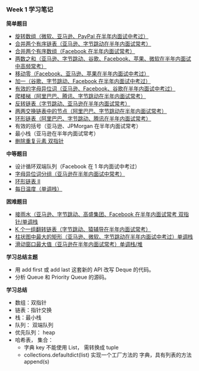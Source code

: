 ### Week 1 学习笔记

**简单题目**

- [旋转数组（微软、亚马逊、PayPal 在半年内面试中考过）](rotate.py)
- [合并两个有序链表（亚马逊、字节跳动在半年内面试常考）](merge.py)
- [合并两个有序数组（Facebook 在半年内面试常考）](mergeTwoLists.py)
- [两数之和（亚马逊、字节跳动、谷歌、Facebook、苹果、微软在半年内面试中高频常考）](twoSum.py.py)
- [移动零（Facebook、亚马逊、苹果在半年内面试中考过）](moveZeroes.py)
- [加一（谷歌、字节跳动、Facebook 在半年内面试中考过）](plusOne.py)
- [有效的字母异位词（亚马逊、Facebook、谷歌在半年内面试中考过）](isAnagram.py)
- [爬楼梯（阿里巴巴、腾讯、字节跳动在半年内面试常考）](ClimbingStairs.py)
- [反转链表（字节跳动、亚马逊在半年内面试常考）](reverseList.py)
- [两两交换链表中的节点（阿里巴巴、字节跳动在半年内面试常考）](swapPairs.py)
- [环形链表（阿里巴巴、字节跳动、腾讯在半年内面试常考）](hasCycle.py)
- 有效的括号（亚马逊、JPMorgan 在半年内面试常考）
- 最小栈（亚马逊在半年内面试常考）
- [删除重复元素 双指针](removeDuplicates.py)

**中等题目**

- 设计循环双端队列（Facebook 在 1 年内面试中考过）
- [字母异位词分组（亚马逊在半年内面试中常考）](groupAnagrams.py)
- [环形链表 II](detectCycle.py)
- [每日温度（单调栈）](dailyTemperatures.py)

**困难题目**

- [接雨水（亚马逊、字节跳动、高盛集团、Facebook 在半年内面试常考 双指针/单调栈](trap.py)
- [K 个一组翻转链表（字节跳动、猿辅导在半年内面试常考）](reverseKGroup.py)
- [柱状图中最大的矩形（亚马逊、微软、字节跳动在半年内面试中考过）单调栈 ](largestRectangleArea.py)
- [滑动窗口最大值（亚马逊在半年内面试常考）单调栈/堆 ](maxSlidingWindow.py)

**学习总结主题**

- 用 add first 或 add last 这套新的 API 改写 Deque 的代码。
- 分析 Queue 和 Priority Queue 的源码。

**学习总结**

- 数组：双指针
- 链表：指针交换
- 栈：最小栈
- 队列： 双端队列
- 优先队列： heap
- 哈希表， 集合：
  - 字典 key 不能使用 List， 需转换成 tuple
  - collections.defaultdict(list) 实现一个工厂方法的 字典，具有列表的方法 append(s)